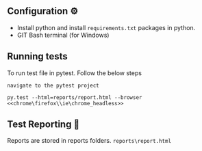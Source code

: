 
## Configuration ⚙️
* Install python and install `requirements.txt` packages in python.
* GIT Bash terminal (for Windows)

## Running tests
To run test file in pytest. Follow the below steps

`navigate to the pytest project`

`py.test --html=reports/report.html --browser <<chrome\firefox\\ie\chrome_headless>>`

## Test Reporting 📑

Reports are stored in reports folders. 
`reports\report.html`
